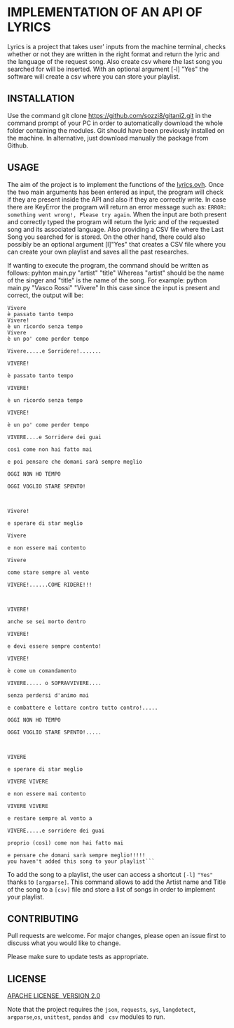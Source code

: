 
# IMPLEMENTATION OF AN API  OF LYRICS
Lyrics is a project that takes user' inputs from the machine terminal, checks whether or not they are written in the right format and return the lyric and the language of the request song. Also create  csv where the last song you searched for will be inserted. With an optional argument [-l] "Yes" the software will create a csv where you can store your playlist.

## INSTALLATION
Use the command git clone https://github.com/sozzi8/gitani2.git  in the command prompt of your PC in order to automatically download the whole folder containing the modules. Git should have been previously installed on the machine. In alternative, just download manually the package from Github.

## USAGE
The aim of the project is to implement the functions of the [lyrics.ovh](https://lyricsovh.docs.apiary.io/#).
Once the two main arguments has been entered as input, the program will check if they are present inside the API and also if they are correctly write.
In case there are KeyError the program will return an error message such as: ```ERROR: something went wrong!, Please try again```.
When the input are both present and correctly typed the program will return the lyric and of the requested song and its associated language. Also providing a CSV file where the Last Song you searched for is stored.
On the other hand, there could also possibly be an optional argument [l]"Yes" that creates a CSV file where you can create your own playlist and saves all the past researches.

If wanting to execute the program, the command should be written as follows:
  pyhton main.py "artist" "title"
Whereas "artist" should be the name of the singer and "title" is the name of the song. For example:
  python main.py "Vasco Rossi" "Vivere"
In this case since the input is present and correct, the output will be:

```Vivere by Vasco Rossi:
Vivere
è passato tanto tempo
Vivere!
è un ricordo senza tempo
Vivere
è un po' come perder tempo

Vivere.....e Sorridere!.......

VIVERE!

è passato tanto tempo

VIVERE!

è un ricordo senza tempo

VIVERE!

è un po' come perder tempo

VIVERE....e Sorridere dei guai

così come non hai fatto mai

e poi pensare che domani sarà sempre meglio

OGGI NON HO TEMPO

OGGI VOGLIO STARE SPENTO!



Vivere!

e sperare di star meglio

Vivere

e non essere mai contento

Vivere

come stare sempre al vento

VIVERE!......COME RIDERE!!!



VIVERE!

anche se sei morto dentro

VIVERE!

e devi essere sempre contento!

VIVERE!

è come un comandamento

VIVERE..... o SOPRAVVIVERE....

senza perdersi d'animo mai

e combattere e lottare contro tutto contro!.....

OGGI NON HO TEMPO

OGGI VOGLIO STARE SPENTO!.....



VIVERE

e sperare di star meglio

VIVERE VIVERE

e non essere mai contento

VIVERE VIVERE

e restare sempre al vento a

VIVERE.....e sorridere dei guai

proprio (così) come non hai fatto mai

e pensare che domani sarà sempre meglio!!!!!
you haven't added this song to your playlist```
```
To add the song to a playlist, the user can access a shortcut ```[-l]``` ```"Yes"``` thanks to ```[argparse]```. This command allows to add the Artist name and Title of the song to a ```[csv]``` file and store a list of songs in order to implement your playlist.




## CONTRIBUTING
Pull requests are welcome. For major changes, please open an issue first to discuss what you would like to change.

Please make sure to update tests as appropriate.

## LICENSE
[APACHE LICENSE, VERSION 2.0](https://www.apache.org/licenses/LICENSE-2.0)


Note that the project requires the ```json```, ```requests```, ```sys```, ```langdetect```, ```argparse```,```os```, ```unittest```, ```pandas``` and ``` csv```  modules to run.
